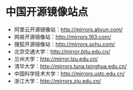 # 中国开源镜像站点

- 阿里云开源镜像站：<http://mirrors.aliyun.com/>
- 网易开源镜像站：<http://mirrors.163.com/>
- 搜狐开源镜像站：<http://mirrors.sohu.com/>
- 北京交通大学：<http://mirror.bjtu.edu.cn/>
- 兰州大学：<http://mirror.lzu.edu.cn/>
- 清华大学：<http://mirrors.tuna.tsinghua.edu.cn/>
- 中国科学技术大学：<http://mirrors.ustc.edu.cn/>
- 浙江大学：<http://mirrors.zju.edu.cn/>
